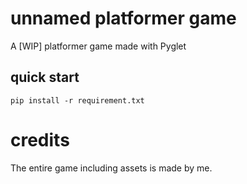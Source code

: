 # unnamed platformer game
A [WIP] platformer game made with Pyglet

## quick start

```pip install -r requirement.txt```

# credits

The entire game including assets is made by me.



